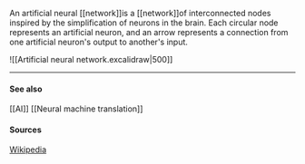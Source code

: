 An artificial neural [[network]]is a [[network]]of interconnected nodes inspired by the simplification of neurons in the brain. Each circular node represents an artificial neuron, and an arrow represents a connection from one artificial neuron's output to another's input.

![[Artificial neural network.excalidraw|500]]

---
#### See also
[[AI]]
[[Neural machine translation]]

#### Sources
[Wikipedia](https://en.wikipedia.org/wiki/Artificial_neural_network)
